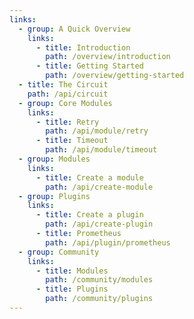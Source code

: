 ```yaml
---
links:
  - group: A Quick Overview
    links:
      - title: Introduction
        path: /overview/introduction
      - title: Getting Started
        path: /overview/getting-started
  - title: The Circuit
    path: /api/circuit
  - group: Core Modules
    links:
      - title: Retry
        path: /api/module/retry
      - title: Timeout
        path: /api/module/timeout
  - group: Modules
    links:
      - title: Create a module
        path: /api/create-module
  - group: Plugins
    links:
      - title: Create a plugin
        path: /api/create-plugin
      - title: Prometheus
        path: /api/plugin/prometheus
  - group: Community
    links:
      - title: Modules
        path: /community/modules
      - title: Plugins
        path: /community/plugins
---
```

